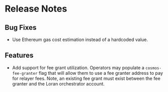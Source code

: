 # Release Notes

## Bug Fixes

- Use Ethereum gas cost estimation instead of a hardcoded value.

## Features

- Add support for fee grant utilization. Operators may populate a `cosmos-fee-granter`
  flag that will allow them to use a fee granter address to pay for relayer fees.
  Note, an existing fee grant must exist between the fee granter and the Loran
  orchestrator account.

